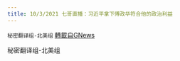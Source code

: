 ```yaml
---
title: 10/3/2021 七哥直播：习近平拿下傅政华符合他的政治利益
---
```

`秘密翻译组-北美组` [轉載自GNews](https://gnews.org/zh-hans/1572802/)

秘密翻译组-北美组
